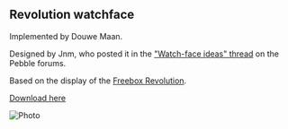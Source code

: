 ## Revolution watchface

Implemented by Douwe Maan.

Designed by Jnm, who posted it in the ["Watch-face ideas" thread](http://forums.getpebble.com/discussion/comment/3538/#Comment_3538) on the Pebble forums.

Based on the display of the [Freebox Revolution](http://www.free.fr/adsl/freebox-revolution.html).

[Download here](https://github.com/DouweM/PebbleRevolution/raw/master/releases/Revolution-1.0.pbw)

![Photo](http://d.pr/i/LBSq+)